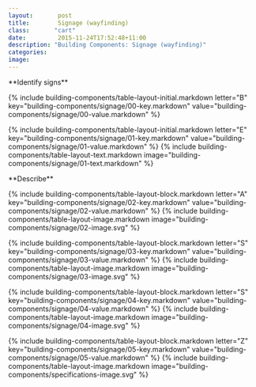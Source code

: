 ```yaml
---
layout:       post
title:        Signage (wayfinding)
class:       "cart"
date:         2015-11-24T17:52:48+11:00
description: "Building Components: Signage (wayfinding)"
categories:      
image:        
---
```

<div id="building-components">
<dl>


<div markdown="1" class="building-components-title">
<span class="transform-to-uppercase">**Identify signs**</span>
</div>

{% include building-components/table-layout-initial.markdown letter="B" key="building-components/signage/00-key.markdown" value="building-components/signage/00-value.markdown" %}

{% include building-components/table-layout-initial.markdown letter="E" key="building-components/signage/01-key.markdown" value="building-components/signage/01-value.markdown" %}
{% include building-components/table-layout-text.markdown image="building-components/signage/01-text.markdown" %}

<div markdown="1" class="building-components-title">
<span class="transform-to-uppercase">**Describe**</span>
</div>

{% include building-components/table-layout-block.markdown letter="A" key="building-components/signage/02-key.markdown" value="building-components/signage/02-value.markdown"  %}
{% include building-components/table-layout-image.markdown image="building-components/signage/02-image.svg" %}

{% include building-components/table-layout-block.markdown letter="S" key="building-components/signage/03-key.markdown" value="building-components/signage/03-value.markdown"  %}
{% include building-components/table-layout-image.markdown image="building-components/signage/03-image.svg" %}

{% include building-components/table-layout-block.markdown letter="S" key="building-components/signage/04-key.markdown" value="building-components/signage/04-value.markdown"  %}
{% include building-components/table-layout-image.markdown image="building-components/signage/04-image.svg" %}

{% include building-components/table-layout-block.markdown letter="Z" key="building-components/signage/05-key.markdown" value="building-components/signage/05-value.markdown"  %}
{% include building-components/table-layout-image.markdown image="building-components/specifications-image.svg" %}

</dl>
</div>
